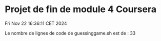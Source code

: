  # Projet de fin de module 4 Coursera 

Fri Nov 22 16:36:11 CET 2024

 Le nombre de lignes de code de guessinggame.sh est de :
33
